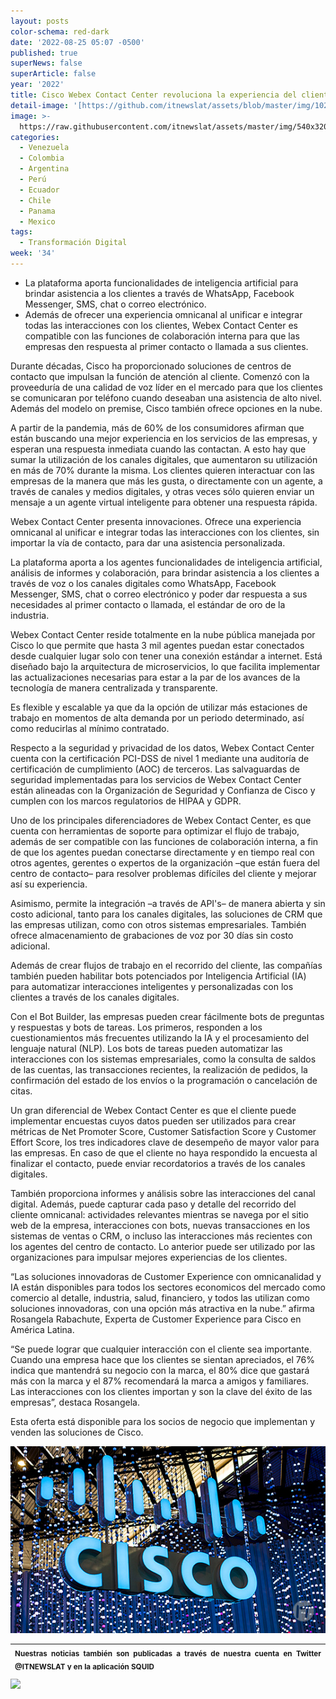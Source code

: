 ```yaml
---
layout: posts
color-schema: red-dark
date: '2022-08-25 05:07 -0500'
published: true
superNews: false
superArticle: false
year: '2022'
title: Cisco Webex Contact Center revoluciona la experiencia del cliente en la nube
detail-image: '[https://github.com/itnewslat/assets/blob/master/img/1024x680/Cisco-g.jpg](https://raw.githubusercontent.com/itnewslat/assets/master/img/1024x680/Cisco-g.jpg)'
image: >-
  https://raw.githubusercontent.com/itnewslat/assets/master/img/540x320/Cisco-p.jpg
categories:
  - Venezuela
  - Colombia
  - Argentina
  - Perú
  - Ecuador
  - Chile
  - Panama
  - Mexico
tags:
  - Transformación Digital
week: '34'
---
```

- La plataforma aporta funcionalidades de inteligencia artificial para brindar asistencia a los clientes a través de WhatsApp, Facebook Messenger, SMS, chat o correo electrónico.
- Además de ofrecer una experiencia omnicanal al unificar e integrar todas las interacciones con los clientes, Webex Contact Center es compatible con  las funciones de colaboración interna para que las empresas den respuesta al primer contacto o llamada a sus clientes.

Durante décadas, Cisco ha proporcionado soluciones de centros de contacto que impulsan la función de atención al cliente. Comenzó con la proveeduría de una calidad de voz líder en el mercado para que los clientes se comunicaran por teléfono cuando deseaban una asistencia de alto nivel. Además del modelo on premise, Cisco también ofrece opciones en la nube.

A partir de la pandemia, más de 60% de los consumidores afirman que están buscando una mejor experiencia en los servicios de las empresas, y esperan una respuesta inmediata cuando las contactan. A esto hay que sumar la utilización de los canales digitales, que aumentaron su utilización en más de 70% durante la misma. Los clientes quieren interactuar con las empresas de la manera que más les gusta, o directamente con un agente, a través de canales y medios digitales, y otras veces sólo quieren enviar un mensaje a un agente virtual inteligente para obtener una respuesta rápida.

Webex Contact Center presenta innovaciones. Ofrece una experiencia omnicanal al unificar e integrar todas las interacciones con los clientes, sin importar la vía de contacto, para dar una asistencia personalizada. 

La plataforma aporta a los agentes funcionalidades de inteligencia artificial, análisis de informes y colaboración, para brindar asistencia a los clientes a través de voz o los canales digitales como WhatsApp, Facebook Messenger, SMS, chat o correo electrónico y poder dar respuesta a sus necesidades al primer contacto o llamada, el estándar de oro de la industria. 

Webex Contact Center reside totalmente en la nube pública manejada por Cisco lo que permite que hasta 3 mil agentes puedan estar conectados desde cualquier lugar solo con tener una conexión estándar a internet. Está diseñado bajo la arquitectura de microservicios, lo que facilita implementar las actualizaciones necesarias para estar a la par de los avances de la tecnología de manera centralizada y transparente.

Es flexible y escalable ya que da la opción de utilizar más estaciones de trabajo en momentos de alta demanda por un periodo determinado, así como reducirlas al mínimo contratado.

Respecto a la seguridad y privacidad de los datos, Webex Contact Center cuenta con la certificación PCI-DSS de nivel 1 mediante una auditoría de certificación de cumplimiento (AOC) de terceros. Las salvaguardas de seguridad implementadas para los servicios de Webex Contact Center están alineadas con la Organización de Seguridad y Confianza de Cisco y cumplen con los marcos regulatorios de HIPAA y GDPR.

Uno de los principales diferenciadores de Webex Contact Center, es que cuenta con herramientas de soporte para optimizar el flujo de trabajo, además de ser compatible con las funciones de colaboración interna, a fin de que los agentes puedan conectarse directamente y en tiempo real con otros agentes, gerentes o expertos de la organización –que están fuera del centro de contacto– para resolver problemas difíciles del cliente y mejorar así su experiencia.

Asimismo, permite la integración –a través de API's– de manera abierta y sin costo adicional, tanto para los canales digitales, las soluciones de CRM que las empresas utilizan, como con otros sistemas empresariales. También ofrece almacenamiento de grabaciones de voz por 30 días sin costo adicional.

Además de crear flujos de trabajo en el recorrido del cliente, las compañías también pueden habilitar bots potenciados por Inteligencia Artificial (IA) para automatizar interacciones inteligentes y personalizadas con los clientes a través de los canales digitales.

Con el Bot Builder, las empresas pueden crear fácilmente bots de preguntas y respuestas y bots de tareas. Los primeros, responden a los cuestionamientos más frecuentes utilizando la IA y el procesamiento del lenguaje natural (NLP). Los bots de tareas pueden automatizar las interacciones con los sistemas empresariales, como la consulta de saldos de las cuentas, las transacciones recientes, la realización de pedidos, la confirmación del estado de los envíos o la programación o cancelación de citas.

Un gran diferencial de Webex Contact Center es que el cliente puede implementar encuestas cuyos datos pueden ser utilizados para crear métricas de Net Promoter Score, Customer Satisfaction Score y Customer Effort Score, los tres indicadores clave de desempeño de mayor valor para las empresas. En caso de que el cliente no haya respondido la encuesta al finalizar el contacto, puede enviar recordatorios a través de los canales digitales.

También proporciona informes y análisis sobre las interacciones del canal digital. Además, puede capturar cada paso y detalle del recorrido del cliente omnicanal: actividades relevantes mientras se navega por el sitio web de la empresa, interacciones con bots, nuevas transacciones en los sistemas de ventas o CRM, o incluso las interacciones más recientes con los agentes del centro de contacto. Lo anterior puede ser utilizado por las organizaciones para impulsar mejores experiencias de los clientes.

“Las soluciones innovadoras de Customer Experience con omnicanalidad y IA están disponibles para todos los sectores economicos del mercado como comercio al detalle, industria, salud, financiero, y todos las utilizan como soluciones innovadoras, con una opción más atractiva en la nube.” afirma Rosangela Rabachute, Experta de Customer Experience  para Cisco en América Latina.

“Se puede lograr que cualquier interacción con el cliente sea importante. Cuando una empresa hace que los clientes se sientan apreciados, el 76% indica que mantendrá su negocio con la marca, el 80% dice que gastará más con la marca y el 87% recomendará la marca a amigos y familiares. Las interacciones con los clientes importan y son la clave del éxito de las empresas”, destaca Rosangela.

Esta oferta está disponible para los socios de negocio que implementan y venden las soluciones de Cisco. 

![](https://raw.githubusercontent.com/itnewslat/assets/master/img/540x320/Cisco-p.jpg)

<table style="height: 42px;" width="569">
<tbody>
<tr>
<td style="text-align: justify;"><sub><strong>Nuestras noticias también son publicadas a través de nuestra cuenta en Twitter <a href="https://twitter.com/itnewslat?lang=es">@ITNEWSLAT</a> y en la aplicación <a href="https://squidapp.co/en/">SQUID</a></strong></sub></td>
</tr>
</tbody>
</table>

<img src="https://tracker.metricool.com/c3po.jpg?hash=56f88a41e39ab42c063cc51676587a04"/>
